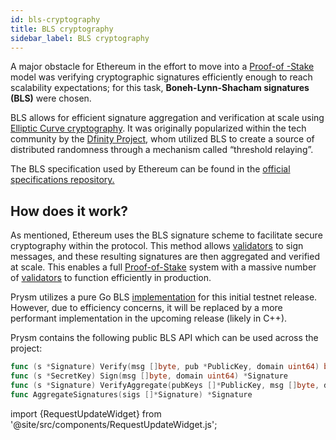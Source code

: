 ```yaml
---
id: bls-cryptography
title: BLS cryptography
sidebar_label: BLS cryptography
---
```


A major obstacle for Ethereum in the effort to move into a [Proof-of -Stake](../terminology.md#proof-of-stake-pos) model was verifying cryptographic signatures efficiently enough to reach scalability expectations; for this task, **Boneh-Lynn-Shacham signatures (BLS)** were chosen.

BLS allows for efficient signature aggregation and verification at scale using [Elliptic Curve cryptography](https://en.wikipedia.org/wiki/Elliptic-curve_cryptography). It was originally popularized within the tech community by the [Dfinity Project](https://dfinity.org/), whom utilized BLS to create a source of distributed randomness through a mechanism called “threshold relaying”.

The BLS specification used by Ethereum can be found in the [official specifications repository.](https://github.com/ethereum/consensus-specs/blob/dev/specs/phase0/beacon-chain.md#bls-signatures)

## How does it work?

As mentioned, Ethereum uses the BLS signature scheme to facilitate secure cryptography within the protocol. This method allows [validators](../terminology.md#validator) to sign messages, and these resulting signatures are then aggregated and verified at scale. This enables a full [Proof-of-Stake](../terminology.md#proof-of-stake-pos) system with a massive number of [validators](../terminology.md#validator) to function efficiently in production.

Prysm utilizes a pure Go BLS [implementation](https://github.com/phoreproject/bls) for this initial testnet release. However, due to efficiency concerns, it will be replaced by a more performant implementation in the upcoming release (likely in C++).

Prysm contains the following public BLS API which can be used across the project:

```go
func (s *Signature) Verify(msg []byte, pub *PublicKey, domain uint64) bool
func (s *SecretKey) Sign(msg []byte, domain uint64) *Signature
func (s *Signature) VerifyAggregate(pubKeys []*PublicKey, msg []byte, domain uint64) bool
func AggregateSignatures(sigs []*Signature) *Signature
```

import {RequestUpdateWidget} from '@site/src/components/RequestUpdateWidget.js';

<RequestUpdateWidget docTitle="BLS cryptography"/>